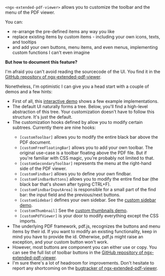 `<ngx-extended-pdf-viewer>` allows you to customize the toolbar and the menu of the PDF viewer. 

You can:

- re-arrange the pre-defined items any way you like
- replace existing items by custom items - including your own icons, texts, and tooltips
- and add your own buttons, menu items, and even menus, implementing custom functions I can't even imagine

**But how to document this feature?**

I'm afraid you can't avoid reading the sourcecode of the UI. You find it in the [GitHub repository of ngx-extended-pdf-viewer](https://github.com/stephanrauh/ngx-extended-pdf-viewer/blob/main/projects/ngx-extended-pdf-viewer/src/lib/ngx-extended-pdf-viewer.component.html).


Nonetheless, I'm optimistic I can give you a head start with a couple of demos and a few hints:

- First of all, this [interactive demo](./toolbar) shows a few example implementations.
- The default UI naturally forms a tree. Below, you'll find a high-level abstraction of this tree. Your customization doesn't have to follow this structure. It's just the default.
- The customization hooks defined by <ngx-extended-pdf-viewer> allow you to modify certain subtrees. Currently there are nine hooks:
  - `[customToolbar]` allows you to modify the entire black bar above the PDF document.
  - `[customFreeFloatingBar]` allows you to add your own toolbar. The original use-case is a toolbar floating above the PDF file. But if you're familiar with CSS magic, you're probably not limited to that.
  - `[customSecondaryToolbar]` represents the menu at the right-hand side of the PDF viewer.
  - `[customFindbar]` allows you to define your own findbar.
  - `[customFindbarButtons]` allows you to modify the entire find bar (the black bar that's shown after typing CTRL+F).
  - `[customFindbarInputArea]` is responsible for a small part of the find bar: the input field and the previous/next buttons.
  - `[customSidebar]` defines your own sidebar. See the [custom sidebar demo](./sidebar).
  - `[customThumbnail]` See the [custom thumbnails demo](./thumbnails).
  - `[customPdfViewer]` is your door to modify everything except the CSS imports.
- The underlying PDF framework, pdf.js, recognizes the buttons and menu items by their id. If you want to modify an existing functionality, keep in mind you have to provide the id. Otherwise, pdf.js might raise an exception, and your custom button won't work.
- However, most buttons are component you can either use or copy. You can see the full list of toolbar buttons in the [GitHub repository of ngx-extended-pdf-viewer](https://github.com/stephanrauh/ngx-extended-pdf-viewer/blob/main/projects/ngx-extended-pdf-viewer/src/lib/toolbar/pdf-toolbar/pdf-toolbar.component.html).
- I'm sure there's a lot of headroom for improvements. Don't hesitate to report any shortcoming on the [bugtracker of ngx-extended-pdf-viewer](https://github.com/stephanrauh/ngx-extended-pdf-viewer/issues).
